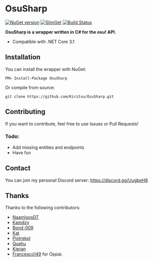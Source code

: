 # OsuSharp

[![NuGet version](https://badge.fury.io/nu/OsuSharp.svg)](https://badge.fury.io/nu/OsuSharp)
[![SlimGet](https://img.shields.io/badge/dynamic/json.svg?color=blue&label=slimget&query=%24.items%5B-1%3A%5D.upper&url=https%3A%2F%2Fnuget.emzi0767.com%2Fapi%2Fv3%2Fregistration%2FSemVer2%2Fosusharp%2Findex.json)](https://nuget.emzi0767.com/gallery/search?q=OsuSharp&pre=true)
[![Build Status](https://dev.azure.com/allanmercou/OsuSharp/_apis/build/status/Kiritsu.OsuSharp?branchName=feature%2Fapi-v2)](https://dev.azure.com/allanmercou/OsuSharp/_build/latest?definitionId=11&branchName=feature%2Fapi-v2)

**OsuSharp is a wrapper written in C# for the osu! API.**

- Compatible with .NET Core 3.1

## Installation

You can install the wrapper with NuGet:

```
PM> Install-Package OsuSharp
```

Or compile from source:

```git
git clone https://github.com/Kiritsu/OsuSharp.git
```

## Contributing

If you want to contribute, feel free to use Issues or Pull Requests!

### Todo: 
- Add missing entities and endpoints
- Have fun

## Contact

You can join my personal Discord server: https://discord.gg/UugbeH8

## Thanks

Thanks to the following contributors: 
- [NaamloosDT](https://github.com/NaamloosDT)
- [Kamdzy](https://github.com/Kamdzy)
- [Bond-009](https://github.com/Bond-009)
- [Kat](https://github.com/abyssal)
- [Piotrekol](https://github.com/Piotrekol)
- [Quahu](https://github.com/Quahu)
- [Kieran](https://github.com/k-boyle)
- [Francesco149](https://github.com/Francesco149) for Oppai.
